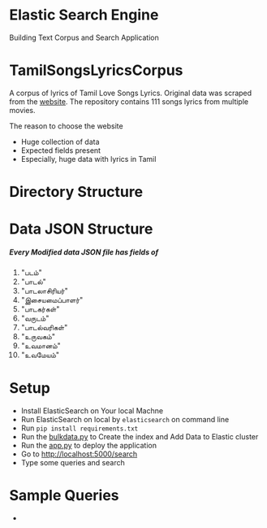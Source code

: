 # Elastic Search Engine

Building Text Corpus and Search Application

# TamilSongsLyricsCorpus

A corpus of lyrics of Tamil Love Songs Lyrics. Original data was scraped from the [website](https://www.tamilbeatslyrics.com/category/tamil-music-directors/a-r-rahman). The repository contains 111 songs lyrics from multiple movies.

The reason to choose the website

- Huge collection of data
- Expected fields present
- Especially, huge data with lyrics in Tamil

# Directory Structure

# Data JSON Structure

##### Every Modified data JSON file has fields of

1. "படம்"
2. "பாடல்"
3. "பாடலாசிரியர்"
4. "இசையமைப்பாளர்"
5. "பாடகர்கள்"
6. "வருடம்"
7. "பாடல்வரிகள்"
8. "உருவகம்"
9. "உவமானம்"
10. "உவமேயம்"

# Setup

- Install ElasticSearch on Your local Machne
- Run ElasticSearch on local by `elasticsearch` on command line
- Run `pip install requirements.txt`
- Run the [bulkdata.py](bulkdata.py) to Create the index and Add Data to Elastic cluster
- Run the [app.py](app.py) to deploy the application
- Go to [http://localhost:5000/search](http://localhost:5000)
- Type some queries and search

# Sample Queries

-
